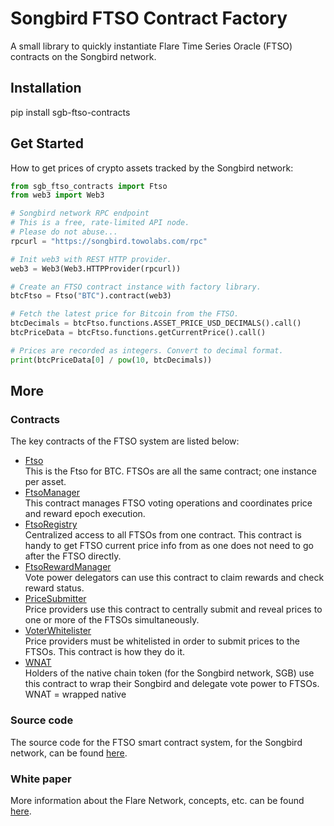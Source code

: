 # Songbird FTSO Contract Factory
A small library to quickly instantiate Flare Time Series Oracle (FTSO) contracts on the Songbird network.

## Installation
pip install sgb-ftso-contracts

## Get Started
How to get prices of crypto assets tracked by the Songbird network:

```python
from sgb_ftso_contracts import Ftso
from web3 import Web3

# Songbird network RPC endpoint
# This is a free, rate-limited API node.
# Please do not abuse...
rpcurl = "https://songbird.towolabs.com/rpc"

# Init web3 with REST HTTP provider.
web3 = Web3(Web3.HTTPProvider(rpcurl))

# Create an FTSO contract instance with factory library.
btcFtso = Ftso("BTC").contract(web3)

# Fetch the latest price for Bitcoin from the FTSO.
btcDecimals = btcFtso.functions.ASSET_PRICE_USD_DECIMALS().call()
btcPriceData = btcFtso.functions.getCurrentPrice().call()

# Prices are recorded as integers. Convert to decimal format.
print(btcPriceData[0] / pow(10, btcDecimals))
```

## More

### Contracts
The key contracts of the FTSO system are listed below:
- [Ftso](https://songbird-explorer.flare.network/address/0x20Fecb7b1Ff69C62BBA5Bb6aCD5a9743D11E246F/contracts)<br>
This is the Ftso for BTC. FTSOs are all the same contract; one instance per asset.
- [FtsoManager](https://songbird-explorer.flare.network/address/0xbfA12e4E1411B62EdA8B035d71735667422A6A9e/contracts)<br>
This contract manages FTSO voting operations and coordinates price and reward epoch execution.
- [FtsoRegistry](https://songbird-explorer.flare.network/address/0x6D222fb4544ba230d4b90BA1BfC0A01A94E6cB23/contracts)<br>
Centralized access to all FTSOs from one contract. This contract is handy to get FTSO current price info from as one does not need to go after the FTSO directly.
- [FtsoRewardManager](https://songbird-explorer.flare.network/address/0xc5738334b972745067fFa666040fdeADc66Cb925/contracts)<br>
Vote power delegators can use this contract to claim rewards and check reward status.
- [PriceSubmitter](https://songbird-explorer.flare.network/address/0x1000000000000000000000000000000000000003/contracts)<br>
Price providers use this contract to centrally submit and reveal prices to one or more of the FTSOs simultaneously.
- [VoterWhitelister](https://songbird-explorer.flare.network/address/0xa76906EfBA6dFAe155FfC4c0eb36cDF0A28ae24D/contracts)<br>
Price providers must be whitelisted in order to submit prices to the FTSOs. This contract is how they do it.
- [WNAT](https://songbird-explorer.flare.network/address/0x02f0826ef6aD107Cfc861152B32B52fD11BaB9ED/contracts)<br>
Holders of the native chain token (for the Songbird network, SGB) use this contract to wrap their Songbird and delegate vote power to FTSOs. WNAT = wrapped native

### Source code
The source code for the FTSO smart contract system, for the Songbird network, can be found [here](https://gitlab.com/flarenetwork/flare-smart-contracts/-/tree/songbird-network).

### White paper
More information about the Flare Network, concepts, etc. can be found [here](https://flare.xyz/the-flare-network/).